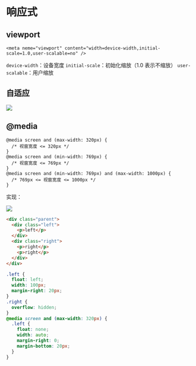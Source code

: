 # 响应式

## viewport

```
<meta neme="viewport" content="width=device-width,initial-scale=1.0,user-scalable=no" />
```
`device-width`：设备宽度
`initial-scale`：初始化缩放（1.0 表示不缩放）
`user-scalable`：用户缩放

## 自适应

![](http://oeryvxt85.bkt.clouddn.com/2017-02-20-Screen%20Shot%202017-02-20%20at%203.20.29%20PM.png)

## @media

```
@media screen and (max-width: 320px) {
  /* 视窗宽度 <= 320px */
}
@media screen and (min-width: 769px) {
  /* 视窗宽度 <= 769px */
}
@media screen and (min-width: 769px) and (max-width: 1000px) {
  /* 769px <= 视窗宽度 <= 1000px */
}
```

实现：

![](http://oeryvxt85.bkt.clouddn.com/2017-02-20-Screen%20Shot%202017-02-20%20at%203.26.18%20PM.png)

``` html
<div class="parent">
  <div class="left">
    <p>left</p>
  </div>
  <div class="right">
    <p>right</p>
    <p>right</p>
  </div>
</div>
```

```css
.left {
  float: left;
  width: 100px;
  margin-right: 20px;
}
.right {
  overflow: hidden;
}
@media screen and (max-width: 320px) {
  .left {
    float: none;
    width: auto;
    margin-right: 0;
    margin-bottom: 20px;
  }
}
```



